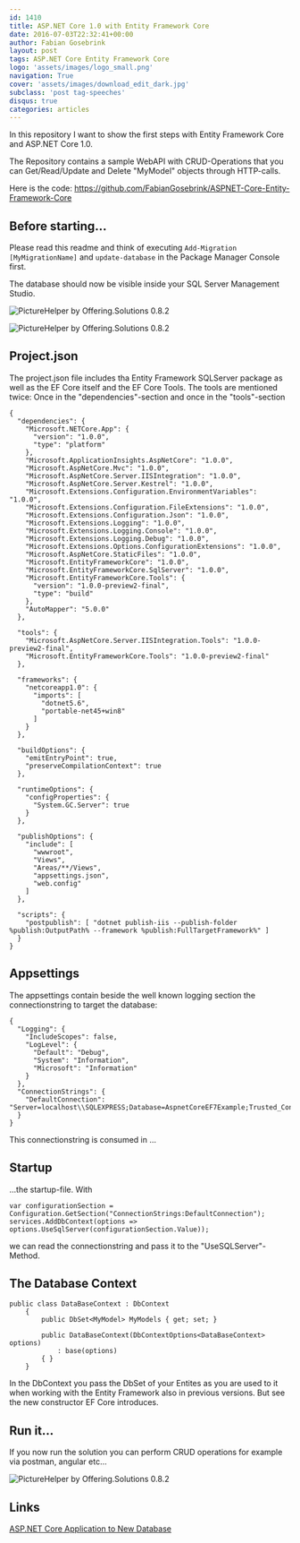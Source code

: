 ```yaml
---
id: 1410
title: ASP.NET Core 1.0 with Entity Framework Core
date: 2016-07-03T22:32:41+00:00
author: Fabian Gosebrink
layout: post
tags: ASP.NET Core Entity Framework Core
logo: 'assets/images/logo_small.png'
navigation: True
cover: 'assets/images/download_edit_dark.jpg'
subclass: 'post tag-speeches'
disqus: true
categories: articles
---
```



In this repository I want to show the first steps with Entity Framework Core and ASP.NET Core 1.0.

The Repository contains a sample WebAPI with CRUD-Operations that you can Get/Read/Update and Delete "MyModel" objects through HTTP-calls.

Here is the code: <https://github.com/FabianGosebrink/ASPNET-Core-Entity-Framework-Core>

## Before starting&#8230;

Please read this readme and think of executing `Add-Migration [MyMigrationName]` and `update-database` in the Package Manager Console first.

The database should now be visible inside your SQL Server Management Studio.

![PictureHelper by Offering.Solutions 0.8.2]({{site.baseurl}}assets/articles/2014-07-03/database.jpg)

![PictureHelper by Offering.Solutions 0.8.2]({{site.baseurl}}assets/articles/2014-07-03/folderstructure.jpg)

## Project.json

The project.json file includes tha Entity Framework SQLServer package as well as the EF Core itself and the EF Core Tools. The tools are mentioned twice: Once in the "dependencies"-section and once in the "tools"-section

<pre><code class="javascript">{
  "dependencies": {
    "Microsoft.NETCore.App": {
      "version": "1.0.0",
      "type": "platform"
    },
    "Microsoft.ApplicationInsights.AspNetCore": "1.0.0",
    "Microsoft.AspNetCore.Mvc": "1.0.0",
    "Microsoft.AspNetCore.Server.IISIntegration": "1.0.0",
    "Microsoft.AspNetCore.Server.Kestrel": "1.0.0",
    "Microsoft.Extensions.Configuration.EnvironmentVariables": "1.0.0",
    "Microsoft.Extensions.Configuration.FileExtensions": "1.0.0",
    "Microsoft.Extensions.Configuration.Json": "1.0.0",
    "Microsoft.Extensions.Logging": "1.0.0",
    "Microsoft.Extensions.Logging.Console": "1.0.0",
    "Microsoft.Extensions.Logging.Debug": "1.0.0",
    "Microsoft.Extensions.Options.ConfigurationExtensions": "1.0.0",
    "Microsoft.AspNetCore.StaticFiles": "1.0.0",
    "Microsoft.EntityFrameworkCore": "1.0.0",
    "Microsoft.EntityFrameworkCore.SqlServer": "1.0.0",
    "Microsoft.EntityFrameworkCore.Tools": {
      "version": "1.0.0-preview2-final",
      "type": "build"
    },
    "AutoMapper": "5.0.0"
  },

  "tools": {
    "Microsoft.AspNetCore.Server.IISIntegration.Tools": "1.0.0-preview2-final",
    "Microsoft.EntityFrameworkCore.Tools": "1.0.0-preview2-final"
  },

  "frameworks": {
    "netcoreapp1.0": {
      "imports": [
        "dotnet5.6",
        "portable-net45+win8"
      ]
    }
  },

  "buildOptions": {
    "emitEntryPoint": true,
    "preserveCompilationContext": true
  },

  "runtimeOptions": {
    "configProperties": {
      "System.GC.Server": true
    }
  },

  "publishOptions": {
    "include": [
      "wwwroot",
      "Views",
      "Areas/**/Views",
      "appsettings.json",
      "web.config"
    ]
  },

  "scripts": {
    "postpublish": [ "dotnet publish-iis --publish-folder %publish:OutputPath% --framework %publish:FullTargetFramework%" ]
  }
}
</code></pre>

## Appsettings

The appsettings contain beside the well known logging section the connectionstring to target the database:

<pre><code class="javascript">{
  "Logging": {
    "IncludeScopes": false,
    "LogLevel": {
      "Default": "Debug",
      "System": "Information",
      "Microsoft": "Information"
    }
  },
  "ConnectionStrings": {
    "DefaultConnection": "Server=localhost\\SQLEXPRESS;Database=AspnetCoreEF7Example;Trusted_Connection=True;MultipleActiveResultSets=true;"
  }
}
</code></pre>

This connectionstring is consumed in &#8230;

## Startup

&#8230;the startup-file. With

<pre><code class="cs">var configurationSection = Configuration.GetSection("ConnectionStrings:DefaultConnection");
services.AddDbContext(options =&gt; options.UseSqlServer(configurationSection.Value));</code></pre>

we can read the connectionstring and pass it to the "UseSQLServer"-Method.

## The Database Context

<pre><code class="cs">public class DataBaseContext : DbContext
    {
        public DbSet&lt;MyModel&gt; MyModels { get; set; }

        public DataBaseContext(DbContextOptions&lt;DataBaseContext&gt; options)
            : base(options)
        { }
    }</code></pre>

In the DbContext you pass the DbSet of your Entites as you are used to it when working with the Entity Framework also in previous versions. But see the new constructor EF Core introduces.

## Run it&#8230;

If you now run the solution you can perform CRUD operations for example via postman, angular etc&#8230;

![PictureHelper by Offering.Solutions 0.8.2]({{site.baseurl}}assets/articles/2014-07-03/postmandatabase.jpg)

## Links

[ASP.NET Core Application to New Database](https://ef.readthedocs.io/en/latest/platforms/aspnetcore/new-db.html)